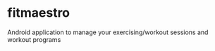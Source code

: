 fitmaestro
==========

Android application to manage your exercising/workout sessions and workout programs